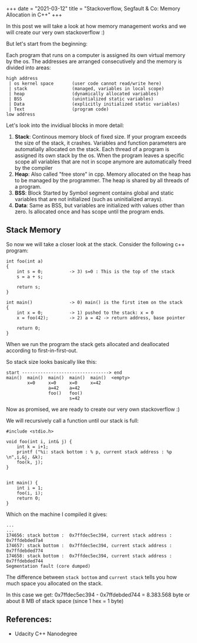 +++
date = "2021-03-12"
title = "Stackoverflow, Segfault & Co: Memory Allocation in C++"
+++

In this post we will take a look at how memory management works and we will create our very own stackoverflow :)

But let's start from the beginning:

Each program that runs on a computer is assigned its own virtual memory by the os. The addresses are arranged consecutively and the memory is divided into areas:

```
high address
 | os kernel space       (user code cannot read/write here)
 | stack                 (managed, variables in local scope)
 | heap                  (dynamically allocated variables)
 | BSS                   (unintialized static variables)
 | Data                  (explicitly initialized static variables)
 | Text                  (program code)
low address
```

Let's look into the invidiual blocks in more detail:

1. **Stack**: Continous memory block of fixed size. If your program exceeds the size of the stack, it crashes. Variables and function parameters are automatially allocated on the stack. Each thread of a program is assigned its own stack by the os. When the program leaves a specific scope all variables that are not in scope anymore are automatically freed by the compiler
2. **Heap**: Also called "free store" in cpp. Memory allocated on the heap has to be managed by the programmer. The heap is shared by all threads of a program.
3. **BSS**: Block Started by Symbol segment contains global and static variables that are not initialized (such as uninitialized arrays).
4. **Data**: Same as BSS, but variables are initialized with values other than zero. Is allocated once and has scope until the program ends.

## Stack Memory

So now we will take a closer look at the stack. Consider the following c++ program:

```
int foo(int a) 
{
    int s = 0;          -> 3) s=0 : This is the top of the stack
    s = a + s;

    return s;
}

int main()              -> 0) main() is the first item on the stack
{
    int x = 0;          -> 1) pushed to the stack: x = 0
    x = foo(42);        -> 2) a = 42 -> return address, base pointer

    return 0;
}
```
When we run the program the stack gets allocated and deallocated according to first-in-first-out.

So stack size looks basically like this:
```
start ---------------------------------> end
main()  main()  main()  main()  main()  <empty>
        x=0     x=0     x=0     x=42
                a=42    a=42    
                foo()   foo()
                        s=42
```

Now as promised, we are ready to create our very own stackoverflow :)

We will recursively call a function until our stack is full:
```
#include <stdio.h>

void foo(int i, int& j) {
    int k = i+1;
    printf ("%i: stack bottom : % p, current stack address : %p \n",i,&j, &k);
    foo(k, j);
}


int main() {
    int i = 1;
    foo(i, i);
    return 0;
}
```
Which on the machine I compiled it gives:
```
...
...
174656: stack bottom :  0x7ffdec5ec394, current stack address : 0x7ffdebded7a4 
174657: stack bottom :  0x7ffdec5ec394, current stack address : 0x7ffdebded774 
174658: stack bottom :  0x7ffdec5ec394, current stack address : 0x7ffdebded744 
Segmentation fault (core dumped)
```
The difference between `stack bottom` and `current stack` tells you how much space you allocated on the stack.

In this case we get: 0x7ffdec5ec394 - 0x7ffdebded744 = 8.383.568 byte or about 8 MB of stack space (since 1 hex = 1 byte)

## References:
- Udacity C++ Nanodegree